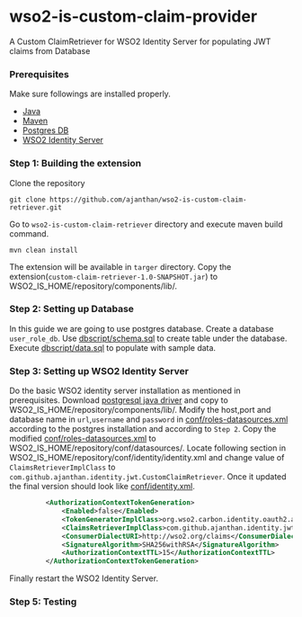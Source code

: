 # wso2-is-custom-claim-provider
A Custom ClaimRetriever for WSO2 Identity Server for populating JWT claims from Database

### Prerequisites
Make sure followings are installed properly.
- [Java](https://openjdk.java.net/install/index.html)
- [Maven](https://maven.apache.org/download.cgi)
- [Postgres DB](https://www.postgresql.org/download/)
- [WSO2 Identity Server](https://docs.wso2.com/display/IS570/Installation+Guide)


### Step 1: Building the extension
Clone the repository

``git clone https://github.com/ajanthan/wso2-is-custom-claim-retriever.git``

Go to `wso2-is-custom-claim-retriever` directory and execute maven build command.

`mvn clean install`

The extension will be available in `targer` directory. Copy the extension(`custom-claim-retriever-1.0-SNAPSHOT.jar`) to WSO2_IS_HOME/repository/components/lib/.

### Step 2: Setting up Database

In this guide we are going to use postgres database. Create a database `user_role_db`. Use [dbscript/schema.sql](dbscript/schema.sql) to create table under the database. Execute [dbscript/data.sql](dbscript/data.sql) to populate with sample data.

### Step 3: Setting up WSO2 Identity Server

Do the basic WSO2 identity server installation as mentioned in prerequisites. Download [postgresql java driver](https://jdbc.postgresql.org/download.html) and copy to WSO2_IS_HOME/repository/components/lib/.
Modify the host,port and database name in `url`,`username` and `password` in [conf/roles-datasources.xml](conf/roles-datasources.xml) according to the postgres installation and according to `Step 2`. Copy the modified [conf/roles-datasources.xml](conf/roles-datasources.xml) to WSO2_IS_HOME/repository/conf/datasources/.
Locate following section in WSO2_IS_HOME/repository/conf/identity/identity.xml and change value of `ClaimsRetrieverImplClass` to `com.github.ajanthan.identity.jwt.CustomClaimRetriever`. Once it updated the final version should look like [conf/identity.xml](conf/identity.xml).
```xml       
         <AuthorizationContextTokenGeneration>
             <Enabled>false</Enabled>
             <TokenGeneratorImplClass>org.wso2.carbon.identity.oauth2.authcontext.JWTTokenGenerator</TokenGeneratorImplClass>
             <ClaimsRetrieverImplClass>com.github.ajanthan.identity.jwt.CustomClaimRetriever</ClaimsRetrieverImplClass>
             <ConsumerDialectURI>http://wso2.org/claims</ConsumerDialectURI>
             <SignatureAlgorithm>SHA256withRSA</SignatureAlgorithm>
             <AuthorizationContextTTL>15</AuthorizationContextTTL>
         </AuthorizationContextTokenGeneration>
 ```
 
 Finally restart the WSO2 Identity Server.
 
 ### Step 5: Testing
 
 
 
